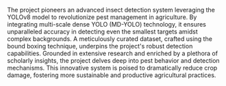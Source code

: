 The project pioneers an advanced insect detection system leveraging the YOLOv8 model to revolutionize pest management in agriculture.
By integrating multi-scale dense YOLO (MD-YOLO) technology, it ensures unparalleled accuracy in detecting even the smallest targets amidst complex backgrounds.
A meticulously curated dataset, crafted using the bound boxing technique, underpins the project's robust detection capabilities.
Grounded in extensive research and enriched by a plethora of scholarly insights, the project delves deep into pest behavior and detection mechanisms.
This innovative system is poised to dramatically reduce crop damage, fostering more sustainable and productive agricultural practices.
